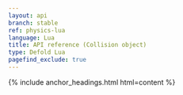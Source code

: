 ```yaml
---
layout: api
branch: stable
ref: physics-lua
language: Lua
title: API reference (Collision object)
type: Defold Lua
pagefind_exclude: true
---
```

{% include anchor_headings.html html=content %}